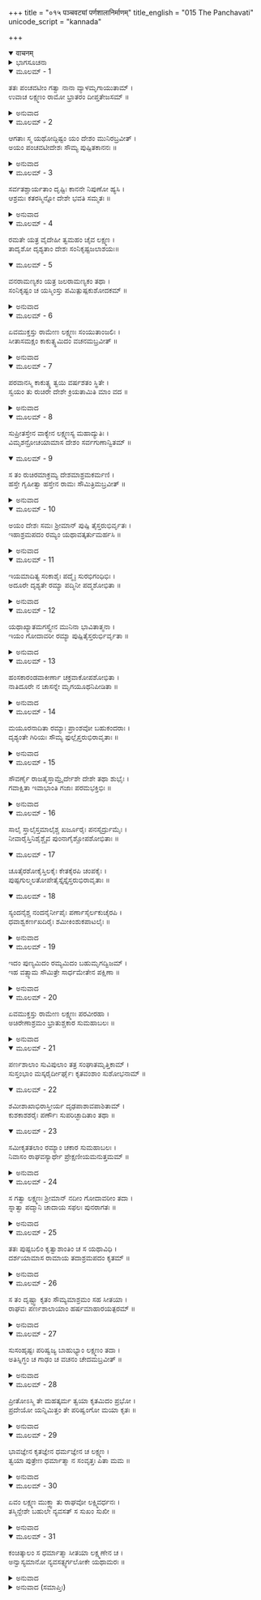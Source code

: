 +++
title = "०१५ पञ्चवट्यां पर्णशालानिर्माणम्"
title_english = "015 The Panchavati"
unicode_script = "kannada"

+++
<details open><summary>वाचनम्</summary>

<div class="audioEmbed"  caption="श्रीराम-हरिसीताराममूर्ति-घनपाठिभ्यां वचनम्" src="https://archive.org/download/Ramayana-recitation-Sriram-harisItArAmamUrti-Ghanapaati-v2/Kanda_3/Kanda_3_ARK-015-Panchavatyam_Parnashala_Nirmanam.mp3"></div>
</details>



<details><summary>ಭಾಗಸೂಚನಾ</summary>

ಪಂಚವಟಿಯ ರಮಣೀಯವಾದ ಪ್ರದೇಶವೊಂದರಲ್ಲಿ ಲಕ್ಷ್ಮಣನು ಶ್ರೀರಾಮನ ನಿರ್ದೇಶನದಂತೆ ಸುಂದರವಾದ ಪರ್ಣಶಾಲೆಯನ್ನು ನಿರ್ಮಿಸಿದುದು, ಅದರಲ್ಲಿ ಸೀತಾ-ರಾಮ-ಲಕ್ಷ್ಮಣರು ವಾಸಿಸಿದುದು
</details>

<details open><summary>ಮೂಲಮ್ - 1</summary>

ತತಃ ಪಂಚವಟೀಂ ಗತ್ವಾ ನಾನಾ ವ್ಯಾಳಮೃಗಾಯುತಾಮ್ ।  
ಉವಾಚ ಲಕ್ಷ್ಮಣಂ ರಾಮೋ ಭ್ರಾತರಂ ದೀಪ್ತತೇಜಸಮ್ ॥
</details>

<details><summary>ಅನುವಾದ</summary>

ನಾನಾ ಪ್ರಕಾರದ ಸರ್ಪಗಳು, ಹಿಂಸಕ ಜಂತುಗಳಿಂದ ಮತ್ತು ಮೃಗಗಳಿಂದ ತುಂಬಿದ ಪಂಚವಟಿಯನ್ನು ಸೇರಿ ಶ್ರೀರಾಮನು ಪ್ರದೀಪ್ತವಾದ ತೇಜಸ್ಸುಳ್ಳ ಲಕ್ಷ್ಮಣನಲ್ಲಿ ಹೇಳಿದನು.॥1॥
</details>

<details open><summary>ಮೂಲಮ್ - 2</summary>

ಆಗತಾಃ ಸ್ಮ ಯಥೋದ್ದಿಷ್ಟಂ ಯಂ ದೇಶಂ ಮುನಿರಬ್ರವೀತ್ ।  
ಅಯಂ ಪಂಚವಟೀದೇಶಃ ಸೌಮ್ಯ ಪುಷ್ಪಿತಕಾನನಃ ॥
</details>

<details><summary>ಅನುವಾದ</summary>

ಸೌಮ್ಯ! ಮುನಿವರ್ಯ ಅಗಸ್ತ್ಯರು ನಮಗೆ ಹೇಳಿದ ಸ್ಥಾನಕ್ಕೆ ನಾವು ಬಂದಂತಿದೆ. ಇದೇ ಪಂಚವಟಿಯ ಪ್ರದೇಶವಾಗಿದೆ. ಇಲ್ಲಿಯ ವನಪ್ರದೇಶವು ಪುಷ್ಪಗಳಿಂದ ಹೇಗೆ ಶೋಭಿಸುತ್ತಿದೆ ನೋಡು.॥2॥
</details>

<details open><summary>ಮೂಲಮ್ - 3</summary>

ಸರ್ವತಶ್ಚಾರ್ಯತಾಂ ದೃಷ್ಟಿಃ ಕಾನನೇ ನಿಪುಣೋ ಹ್ಯಸಿ ।  
ಆಶ್ರಮಃ ಕತರಸ್ಮಿನ್ನೋ ದೇಶೇ ಭವತಿ ಸಮ್ಮತಃ ॥
</details>

<details><summary>ಅನುವಾದ</summary>

ಲಕ್ಷ್ಮಣ! ನೀನು ಈ ವನದಲ್ಲಿ ಸುತ್ತಲು ಕಣ್ಣಾಡಿಸು. ಯಾವ ಸ್ಥಾನದಲ್ಲಿ ಆಶ್ರಮವನ್ನು ರಚಿಸುವುದು ನಮಗೆ ಒಳ್ಳೆಯದಾಗಬಹುದು ಎಂದು ನಿಶ್ಚಯಿಸು. ನೀನು ಈ ಕಾರ್ಯದಲ್ಲಿ ನಿಪುಣನಾಗಿರುವೆ.॥3॥
</details>

<details open><summary>ಮೂಲಮ್ - 4</summary>

ರಮತೇ ಯತ್ರ ವೈದೇಹೀ ತ್ವಮಹಂ ಚೈವ ಲಕ್ಷ್ಮಣ ।  
ತಾದೃಶೋ ದೃಶ್ಯತಾಂ ದೇಶಃ ಸಂನಿಕೃಷ್ಟಜಲಾಶಯಃ॥
</details>

<details open><summary>ಮೂಲಮ್ - 5</summary>

ವನರಾಮಣ್ಯಕಂ ಯತ್ರ ಜಲರಾಮಣ್ಯಕಂ ತಥಾ ।  
ಸಂನಿಕೃಷ್ಟಂ ಚ ಯಸ್ಮಿಂಸ್ತು ಪಮಿತ್ಪುಷ್ಪಕುಶೋದಕಮ್ ॥
</details>

<details><summary>ಅನುವಾದ</summary>

ಜಲಾಶಯವು ಹತ್ತಿರ ಇರುವುದೋ, ವಿದೇಹಕುಮಾರಿ ಸೀತೆಯು ಮನಸ್ಸಿಗೆ ಹರ್ಷವಾಗಬಹುದೋ, ನೀನು ಮತ್ತು ನಾನು ಸಂತೋಷವಾಗಿ ಇರಬಲ್ಲೆವೋ, ವನ ಮತ್ತು ಜಲ ಎರಡರ ದಶ್ಯವು ರಮಣೀಯವಾಗಿರುವುದೋ, ಹತ್ತಿರದಲ್ಲೇ ಸಮಿಧೆ, ಹೂವು, ಕುಶ, ಜಲ ಇವುಗಳ ಸೌಲಭ್ಯವಿರುವುದೋ ಅಂತಹ ಸ್ಥಾನವನ್ನು ಹುಡುಕು.॥4-5॥
</details>

<details open><summary>ಮೂಲಮ್ - 6</summary>

ಏವಮುಕ್ತಸ್ತು ರಾಮೇಣ ಲಕ್ಷ್ಮಣಃ ಸಂಯುತಾಂಜಲಿಃ ।  
ಸೀತಾಸಮಕ್ಷಂ ಕಾಕುತ್ಸ್ಥಮಿದಂ ವಚನಮಬ್ರವೀತ್ ॥
</details>

<details><summary>ಅನುವಾದ</summary>

ಶ್ರೀರಾಮಚಂದ್ರನು ಹೀಗೆ ಹೇಳಿದಾಗ ಲಕ್ಷ್ಮಣನು ಕೈಗಳನ್ನು ಮುಗಿದುಕೊಂಡು, ಸೀತೆಯ ಎದುರಿಗೇ ಕಾಕುತ್ಸ್ಥ ಕುಲಭೂಷಣ ಶ್ರೀರಾಮನಲ್ಲಿ ಹೀಗೆ ಹೇಳಿದನು -॥6॥
</details>

<details open><summary>ಮೂಲಮ್ - 7</summary>

ಪರವಾನಸ್ಮಿ ಕಾಕುತ್ಸ್ಥ ತ್ವಯಿ ವರ್ಷಶತಂ ಸ್ಥಿತೇ ।  
ಸ್ವಯಂ ತು ರುಚಿರೇ ದೇಶೇ ಕ್ರಿಯತಾಮಿತಿ ಮಾಂ ವದ ॥
</details>

<details><summary>ಅನುವಾದ</summary>

ಕಾಕುತ್ಸ್ಥನೇ! ನೀನು ಇರುವಾಗ ನಾನು ಸದಾ ಪರಾಧೀನನೇ ಆಗಿರುವೆನು. ನಾನು ನೂರಾರು ಅಥವಾ ಅನಂತವರ್ಷಗಳವರೆಗೆ ನಿನ್ನ ಆಜ್ಞೆಗೆ ಅಧೀನನಾಗಿಯೇ ಇರುವೆನು. ಆದ್ದರಿಂದ ನೀನು ಸ್ವತಃ ನೋಡಿಯೇ ನಿನಗೆ ಸುಂದರ ಅನಿಸುವಲ್ಲಿ ಆಶ್ರಮವನ್ನು ರಚಿಸಲು ಆಜ್ಞಾಪಿಸು - ‘ನೀನು ಇಂತಹ ಸ್ಥಾನದಲ್ಲಿ ಆಶ್ರಮವನ್ನು ರಚಿಸು’ ಎಂದು ಅಪ್ಪಣೆ ಮಾಡು.॥7॥
</details>

<details open><summary>ಮೂಲಮ್ - 8</summary>

ಸುಪ್ರೀತಸ್ತೇನ ವಾಕ್ಯೇನ ಲಕ್ಷ್ಮಣಸ್ಯ ಮಹಾದ್ಯುತಿಃ ।  
ವಿಮೃಶನ್ರೋಚಯಾಮಾಸ ದೇಶಂ ಸರ್ವಗುಣಾನ್ವಿತಮ್ ॥
</details>

<details open><summary>ಮೂಲಮ್ - 9</summary>

ಸ ತಂ ರುಚಿರಮಾಕ್ರಮ್ಯ ದೇಶಮಾಶ್ರಮಕರ್ಮಣಿ ।  
ಹಸ್ತೇ ಗೃಹೀತ್ವಾ ಹಸ್ತೇನ ರಾಮಃ ಸೌಮಿತ್ರಿಮಬ್ರವೀತ್ ॥
</details>

<details><summary>ಅನುವಾದ</summary>

ಲಕ್ಷ್ಮಣನ ಈ ವಚನದಿಂದ ಅತ್ಯಂತ ತೇಜಸ್ವೀ ಭಗವಾನ್ ಶ್ರೀರಾಮನಿಗೆ ಬಹಳ ಪ್ರಸನ್ನತೆ ಉಂಟಾಯಿತು. ಅವನು ಸ್ವತಃ ಯೋಚಿಸಿ ವಿಚಾರ ಮಾಡಿ ಎಲ್ಲ ಪ್ರಕಾರದಿಂದ ಉತ್ತಮ ಗುಣಗಳಿಂದ ಸಂಪನ್ನ ಮತ್ತು ಆಶ್ರಮ ರಚಿಸಲು ಯೋಗ್ಯವಾದ ಒಂದು ಸ್ಥಾನವನ್ನು ಗುರುತಿಸಿದನು. ಆ ಸುಂದರ ಸ್ಥಾನಕ್ಕೆ ಬಂದು ಶ್ರೀರಾಮನು ಲಕ್ಷ್ಮಣನ ಕೈ ಹಿಡಿದುಕೊಂಡು ಹೇಳಿದನು.॥8-9॥
</details>

<details open><summary>ಮೂಲಮ್ - 10</summary>

ಅಯಂ ದೇಶಃ ಸಮಃ ಶ್ರೀಮಾನ್ ಪುಷ್ಪಿ ತೈಸ್ತರುಭಿರ್ವೃತಃ ।  
ಇಹಾಶ್ರಮಪದಂ ರಮ್ಯಂ ಯಥಾವತ್ಕರ್ತುಮರ್ಹಸಿ ॥
</details>

<details><summary>ಅನುವಾದ</summary>

ಸುಮಿತ್ರಾನಂದನ! ಈ ಸ್ಥಾನವು ಸಮತಟ್ಟವಾಗಿದ್ದು, ಸುಂದರವಾಗಿದೆ. ಹೂವುಗಳಿಂದ ಕೂಡಿದ ವೃಕ್ಷಗಳಿಂದ ಸುತ್ತುವರಿದಿದೆ. ನೀನು ಇದೇ ಸ್ಥಾನದಲ್ಲಿ ಯಥೋಚಿತವಾಗಿ ಒಂದು ರಮಣೀಯ ಆಶ್ರಮವನ್ನು ರಚಿಸು.॥10॥
</details>

<details open><summary>ಮೂಲಮ್ - 11</summary>

ಇಯಮಾದಿತ್ಯ ಸಂಕಾಶೈಃ ಪದ್ಮೈಃ ಸುರಭಿಗಂಧಿಭಿಃ ।  
ಅದೂರೇ ದೃಶ್ಯತೇ ರಮ್ಯಾ ಪದ್ಮಿನೀ ಪದ್ಮಶೋಭಿತಾ ॥
</details>

<details><summary>ಅನುವಾದ</summary>

ಇಲ್ಲಿ ಬಳಿಯಲ್ಲೇ ಸೂರ್ಯನಂತೆ ಉಜ್ವಲಕಾಂತಿಯುಳ್ಳ ಮನೋರಮ ಸುಗಂಧಿತ ಕಮಲಗಳಿಂದ ರಮಣೀಯವಾಗಿ ಕಾಣುವ ಹಾಗೂ ಪದ್ಮಗಳ ಶೋಭೆಯಿಂದ ಸಂಪನ್ನ ಪುಷ್ಕರಿಣಿ ಕಂಡು ಬರುತ್ತದೆ.॥11॥
</details>

<details open><summary>ಮೂಲಮ್ - 12</summary>

ಯಥಾಖ್ಯಾತಮಗಸ್ತ್ಯೇನ ಮುನಿನಾ ಭಾವಿತಾತ್ಮನಾ ।  
ಇಯಂ ಗೋದಾವರೀ ರಮ್ಯಾ ಪುಷ್ಪಿತೈಸ್ತರುರ್ಭಿರ್ವೃತಾ ॥
</details>

<details><summary>ಅನುವಾದ</summary>

ಪವಿತ್ರ ಅಂತಃಕರಣವುಳ್ಳ ಅಗಸ್ತ್ಯಮುನಿಗಳು ಯಾವುದರ ವಿಷಯದಲ್ಲಿ ಹೇಳಿದ್ದರೋ ಆ ವಿಕಸಿತ ವೃಕ್ಷಾವಲಿಗಳಿಂದ ಆವರಿಸಿದ ರಮಣೀಯ ಗೋದಾವರೀ ನದಿಯು ಇಲ್ಲೇ ಇದೆ.॥12॥
</details>

<details open><summary>ಮೂಲಮ್ - 13</summary>

ಹಂಸಕಾರಂಡವಾಕೀರ್ಣಾ ಚಕ್ರವಾಕೋಪಶೋಭಿತಾ ।  
ನಾತಿದೂರೇ ನ ಚಾಸನ್ನೇ ಮೃಗಯೂಥನಿಪೀಡಿತಾ ॥
</details>

<details><summary>ಅನುವಾದ</summary>

ಇದರಲ್ಲಿ ಹಂಸ-ಕಾರಂಡವ ಮೊದಲಾದ ನೀರುಹಕ್ಕಿಗಳು ವಿಚರಿಸುತ್ತಿವೆ. ಚಕ್ರವಾಕಗಳು ಇದರ ಶೋಭೆಯನ್ನು ಹೆಚ್ಚಿಸಿವೆ. ನೀರು ಕುಡಿಯಲು ಬಂದ ಜಿಂಕೆಗಳ ಗುಂಪು ಇದರ ತೀರದಲ್ಲಿ ಆವರಿಸಿದೆ. ಈ ನದಿಯು ಈ ಸ್ಥಾನದಿಂದ ಹೆಚ್ಚು ದೂರವಿರದೆ ಬಹಳ ಹತ್ತಿರದಲ್ಲೇ ಇದೆ.॥13॥
</details>

<details open><summary>ಮೂಲಮ್ - 14</summary>

ಮಯೂರನಾದಿತಾ ರಮ್ಯಾಃ ಪ್ರಾಂಶವೋ ಬಹುಕಂದರಾಃ ।  
ದೃಶ್ಯಂತೇ ಗಿರಿಯಃ ಸೌಮ್ಯ ಫುಲ್ಲೈಸ್ತರುಭಿರಾವೃತಾಃ ॥
</details>

<details><summary>ಅನುವಾದ</summary>

ಸೌಮ್ಯ! ಇಲ್ಲಿ ಅನೇಕ ಗುಹೆಗಳಿಂದ ಕೂಡಿದ ಎತ್ತರವಾದ ಪರ್ವತಗಳು ಕಂಡುಬರುತ್ತಿವೆ. ಇಲ್ಲಿ ನವಿಲುಗಳ ನಿನಾದವು ಪ್ರತಿಧ್ವನಿತವಾಗಿದೆ. ಈ ರಮಣೀಯ ಪರ್ವತಗಳು ವಿಕಸಿತ ವೃಕ್ಷಗಳಿಂದ ತುಂಬಿವೆ.॥14॥
</details>

<details open><summary>ಮೂಲಮ್ - 15</summary>

ಸೌವರ್ಣೈ ರಾಜತೈಸ್ತಾಮ್ರೈರ್ದೇಶೇ ದೇಶೇ ತಥಾ ಶುಭೈಃ ।  
ಗವಾಕ್ಷಿತಾ ಇವಾಭಾಂತಿ ಗಜಾಃ ಪರಮಭಕ್ತಿಭಿಃ ॥
</details>

<details><summary>ಅನುವಾದ</summary>

ಅಲ್ಲಲ್ಲಿ ಚಿನ್ನ, ಬೆಳ್ಳಿ, ತಾಮ್ರದಂತೆ ಬಣ್ಣದ ಸುಂದರ ಗೈರಿಕ ಧಾತುಗಳಿಂದ ಕೂಡಿದ ಪರ್ವತಗಳು ರೇಖಾ ವಿನ್ಯಾಸಗಳಿಂದ ಕಿಟಕಿಯ ರೂಪದಲ್ಲಿ ಚಿತ್ರಿತವಾಗಿರುವ ಆನೆಗಳಂತೆಯೇ ಕಾಣುತ್ತಿವೆ.॥15॥
</details>

<details open><summary>ಮೂಲಮ್ - 16</summary>

ಸಾಲೈ ಸ್ತಾಲೈಸ್ತಮಾಲೈಶ್ಚ ಖರ್ಜೂರೈಃ ಪನಸೈರ್ದ್ರುಮೈಃ ।  
ನೀವಾರೈಸ್ತಿನಿಶೈಶ್ಚೈವ  ಪುಂನಾಗೈಶ್ಚೋಪಶೋಭಿತಾಃ ॥
</details>

<details open><summary>ಮೂಲಮ್ - 17</summary>

ಚೂತೈರಶೋಕೈಸ್ತಿಲಕೈಃ ಕೇತಕೈರಪಿ ಚಂಪಕೈಃ ।  
ಪುಷ್ಪಗುಲ್ಮಲತೋಪೇತೈಸ್ತೈಸ್ತೈಸ್ತರುಭಿರಾವೃತಾಃ ॥
</details>

<details open><summary>ಮೂಲಮ್ - 18</summary>

ಸ್ಯಂದನೈಶ್ಚ ನಂದನೈರ್ನೀಪೈಃ  ಪರ್ಣಾಸೈರ್ಲಕುಚೈರಪಿ ।  
ಧವಾಶ್ವಕರ್ಣಖದಿರೈಃ ಶಮೀಕಿಂಶುಕಪಾಟಲೈಃ ॥
</details>

<details><summary>ಅನುವಾದ</summary>

ಹೂವುಗಳಿಂದ, ಪೊದೆಗಳಿಂದ, ಲತೆಗಳಿಂದ ಕೂಡಿದ ಸಾಲ, ತಾಲ, ತಮಾಲ, ಖರ್ಜೂರ, ಹಲಸು, ಹುಣಸೆ, ನೆಮ್ಮಿ, ಪುನ್ನಾಗ, ಆಮ್ರ, ಅಶೋಕ, ತಿಲಕ, ಕೇದಗೆ, ಸಂಪಿಗೆ, ಸ್ಯಂದನ, ಚಂದನ, ಕದಂಬ, ಈಚಲ, ಲಕುಚ, ಧವ, ಅಶ್ವಕರ್ಣ, ಮತ್ತಿ, ಕಗ್ಗಲಿ, ಶಮಿ, ಪಾಲಾಶ, ಪಾದರೀ, ಮೊದಲಾದ ವೃಕ್ಷಗಳಿಂದ ಸಮಾವೃತವಾದ ಪರ್ವತವು ಬಹಳ ಶೋಭಿಸುತ್ತಿದೆ.॥16-18॥
</details>

<details open><summary>ಮೂಲಮ್ - 19</summary>

ಇದಂ ಪುಣ್ಯಮಿದಂ ರಮ್ಯಮಿದಂ ಬಹುಮೃಗದ್ವಿಜಮ್ ।  
ಇಹ ವತ್ಸ್ಯಾಮ ಸೌಮಿತ್ರೇ ಸಾರ್ಧಮೇತೇನ ಪಕ್ಷಿಣಾ ॥
</details>

<details><summary>ಅನುವಾದ</summary>

ಸುಮಿತ್ರಾನಂದನ! ಇದು ಅತ್ಯಂತ ಪವಿತ್ರ ಮತ್ತು ಬಹಳ ರಮಣೀಯ ಸ್ಥಾನವಾಗಿದೆ, ಇಲ್ಲಿ ಅನೇಕ ಪಶು-ಪಕ್ಷಿ ವಾಸಿಸುತ್ತಿವೆ. ನಾವೂ ಕೂಡ ಇಲ್ಲೇ ಈ ಪಕ್ಷಿರಾಜ ಜಟಾಯುವಿನೊಂದಿಗೆ ಇರುವಾ.॥19॥
</details>

<details open><summary>ಮೂಲಮ್ - 20</summary>

ಏವಮುಕ್ತಸ್ತು ರಾಮೇಣ ಲಕ್ಷ್ಮಣಃ ಪರವೀರಹಾ ।  
ಅಚಿರೇಣಾಶ್ರಮಂ ಭ್ರಾತುಶ್ಚಕಾರ ಸುಮಹಾಬಲಃ ॥
</details>

<details><summary>ಅನುವಾದ</summary>

ಶ್ರೀರಾಮನು ಹೀಗೆ ಹೇಳಿದಾಗ ಶತ್ರುವೀರರ ಸಂಹಾರ ಮಾಡುವ ಮಹಾಬಲೀ ಲಕ್ಷ್ಮಣನು ಅಣ್ಣನಿಗಾಗಿ ಶೀಘ್ರದಲ್ಲೇ ಆಶ್ರಮವನ್ನು ಕಟ್ಟಿ ಸಿದ್ಧಪಡಿಸಿದನು.॥20॥
</details>

<details open><summary>ಮೂಲಮ್ - 21</summary>

ಪರ್ಣಶಾಲಾಂ ಸುವಿಪುಲಾಂ ತತ್ರ ಸಂಘಾತಮೃತ್ತಿಕಾಮ್ ।  
ಸುಸ್ತಂಭಾಂ ಮಸ್ಕರೈರ್ದೀರ್ಘೈಃ ಕೃತವಂಶಾಂ ಸುಶೋಭನಾಮ್ ॥
</details>

<details open><summary>ಮೂಲಮ್ - 22</summary>

ಶಮೀಶಾಖಾಭಿರಾಸ್ತೀರ್ಯ ದೃಢಪಾಶಾವಪಾಶಿತಾಮ್ ।  
ಕುಶಕಾಶಶರೈಃ ಪರ್ಣೌಃ ಸುಪರಿಚ್ಛಾದಿತಾಂ ತಥಾ ॥
</details>

<details open><summary>ಮೂಲಮ್ - 23</summary>

ಸಮೀಕೃತತಲಾಂ ರಮ್ಯಾಂ ಚಕಾರ ಸುಮಹಾಬಲಃ ।  
ನಿವಾಸಂ ರಾಘವಸ್ಯಾರ್ಥೇ ಪ್ರೇಕ್ಷಣೀಯಮನುತ್ತಮಮ್ ॥
</details>

<details><summary>ಅನುವಾದ</summary>

ಆ ಆಶ್ರಮವು ಒಂದು ಅತ್ಯಂತ ವಿಸ್ತೃತ ಪರ್ಣಶಾಲೆಯಂತೆ ಮಾಡಲಾಗಿತ್ತು. ಮಹಾಬಲಿ ಲಕ್ಷ್ಮಣನು ಮೊದಲಿಗೆ ಮಣ್ಣು ಅಗೆದು ಗೊಡೆ ನಿಲ್ಲಿಸಿದನು. ಮತ್ತೆ ಅದರಲ್ಲಿ ಸುಂದರ, ಸುದೃಢ, ಕಂಬಗಳನ್ನು ನೆಟ್ಟನು. ಕಂಬಗಳ ಮೇಲೆ ದೊಡ್ಡ ದೊಡ್ಡ ಬಿದಿರುಗಳನ್ನು ಇರಿಸಿದನು. ಬಿದಿರುಗಳನ್ನು ಇಟ್ಟಾಗ ಆ ಕುಟಿಯು ಬಹಳ ಸುಂದರವಾಗಿ ಕಾಣತೊಡಗಿತು. ಮತ್ತೆ ಆ ಬಿದಿರುಗಳ ಮೇಲೆ ಶಮಿಯ ರೆಂಬೆಗಳನ್ನು ಇರಿಸಿದನು ಹಾಗೂ ಗಟ್ಟಿಯಾದ ಬಳ್ಳಿಗಳಿಂದ ಬಿಗಿಯಾಗಿ ಕಟ್ಟಿದನು. ಅನಂತರ ಮೇಲೆ ಕುಶ, ಕಾಸ ಹುಲ್ಲನ್ನು ಮತ್ತು ಎಲೆಗಳಿಂದ ಮೇಲ್ಛಾವಣಿಯನ್ನು ಪರ್ಣಶಾಲೆಯಂತೆ ಹೊದಿಸಿದನು. ನೆಲವನ್ನು ಸರಿಮಾಡಿ ಕುಟೀರವನ್ನು ರಮಣೀಯವಾಗಿಸಿದನು. ಈ ಪ್ರಕಾರ ಲಕ್ಷ್ಮಣನು ಶ್ರೀರಾಮಚಂದ್ರನಿಗಾಗಿ ಪರಮೋತ್ತಮವಾಗಿ ನೋಡಲು ಯೋಗ್ಯವಾದ ನಿವಾಸಗೃಹವನ್ನು ನಿರ್ಮಿಸಿದನು.॥21-23॥
</details>

<details open><summary>ಮೂಲಮ್ - 24</summary>

ಸ ಗತ್ವಾ ಲಕ್ಷ್ಮಣಃ ಶ್ರೀಮಾನ್ ನದೀಂ ಗೋದಾವರೀಂ ತದಾ ।  
ಸ್ನಾತ್ವಾ ಪದ್ಮಾನಿ ಚಾದಾಯ ಸಫಲಃ ಪುನರಾಗತಃ ॥
</details>

<details><summary>ಅನುವಾದ</summary>

ಅದನ್ನು ಸಿದ್ಧಗೊಳಿಸಿ ಶ್ರೀವಾನ್ ಲಕ್ಷ್ಮಣನು ಗೋದಾವರೀ ನದಿಗೆ ಹೋಗಿ ತತ್ಕಾಲ ಸ್ನಾನ ಮಾಡಿ ಕಮಲದ ಹೂವು ಮತ್ತು ಎಲೆಗಳನ್ನು ತೆಗೆದುಕೊಂಡು ಮರಳಿ ಬಂದನು.॥24॥
</details>

<details open><summary>ಮೂಲಮ್ - 25</summary>

ತತಃ ಪುಷ್ಪಬಲಿಂ ಕೃತ್ವಾಶಾಂತಿಂ ಚ ಸ ಯಥಾವಿಧಿ ।  
ದರ್ಶಯಾಮಾಸ ರಾಮಾಯ ತದಾಶ್ರಮಪದಂ ಕೃತಮ್ ॥
</details>

<details><summary>ಅನುವಾದ</summary>

ಅನಂತರ ಶಾಸ್ತ್ರೀಯ ವಿಧಿಗನುಸಾರ ದೇವತೆಗಳಿಗೆ ಹೂವುಗಳಿಂದ ಬಲಿ (ಪೂಜೆ)ಯನ್ನು ಅರ್ಪಿಸಿದನು. ಹಾಗೂ ವಾಸ್ತುಶಾಂತಿ ಮಾಡಿ ಅವನು ಕಟ್ಟಿದ ಆಶ್ರಮವನ್ನು ಶ್ರೀರಾಮನಿಗೆ ತೋರಿಸಿದನು.॥25॥
</details>

<details open><summary>ಮೂಲಮ್ - 26</summary>

ಸ ತಂ ದೃಷ್ಟ್ವಾ ಕೃತಂ ಸೌಮ್ಯಮಾಶ್ರಮಂ ಸಹ ಸೀತಯಾ ।  
ರಾಘವಃ ಪರ್ಣಶಾಲಾಯಾಂ ಹರ್ಷಮಾಹಾರಯತ್ಪರಮ್ ॥
</details>

<details><summary>ಅನುವಾದ</summary>

ಭಗವಾನ್ ಶ್ರೀರಾಮನು ಸೀತೆಯೊಂದಿಗೆ ಆ ಹೊಸದಾಗಿ ನಿರ್ಮಿಸಿದ ಸುಂದರ ಆಶ್ರಮವನ್ನು ನೋಡಿ ಬಹಳ ಪ್ರಸನ್ನನಾಗಿ, ಸ್ವಲ್ಪ ಹೊತ್ತು ಅದರೊಳಗೆ ನಿಂತುಕೊಂಡನು.॥26॥
</details>

<details open><summary>ಮೂಲಮ್ - 27</summary>

ಸುಸಂಹೃಷ್ಟಃ ಪರಿಷ್ವಜ್ಯ ಬಾಹುಭ್ಯಾಂ ಲಕ್ಷ್ಮಣಂ ತದಾ ।  
ಅತಿಸ್ನಿಗ್ಧಂ ಚ ಗಾಢಂ ಚ ವಚನಂ ಚೇದಮಬ್ರವೀತ್ ॥
</details>

<details><summary>ಅನುವಾದ</summary>

ಅನಂತರ ಅತ್ಯಂತ ಹರ್ಷಿತನಾಗಿ ಲಕ್ಷ್ಮಣನನ್ನು ಬರಸೆಳೆದುಕೊಂಡು ಬಿಗಿದಪ್ಪಿಕೊಂಡು ಬಹಳ ಸ್ನೇಹದಿಂದ ಇಂತೆಂದನು.॥27॥
</details>

<details open><summary>ಮೂಲಮ್ - 28</summary>

ಪ್ರೀತೋಽಸ್ಮಿ ತೇ ಮಹತ್ಕರ್ಮ ತ್ವಯಾ ಕೃತಮಿದಂ ಪ್ರಭೋ ।  
ಪ್ರದೇಯೋ ಯನ್ನಿಮಿತ್ತಂ ತೇ ಪರಿಷ್ವಂಗೋ ಮಯಾ ಕೃತಃ ॥
</details>

<details><summary>ಅನುವಾದ</summary>

ಸಾಮರ್ಥ್ಯಶಾಲೀ ಲಕ್ಷ್ಮಣ! ನಾನು ನಿನ್ನ ಮೇಲೆ ಬಹಳ ಪ್ರಸನ್ನನಾಗಿದ್ದೇನೆ. ನೀನು ಈ ಮಹತ್ಕಾರ್ಯವನ್ನು ಮಾಡಿರುವೆ. ಅದಕ್ಕಾಗಿ ಬೇರೆ ಯಾವುದೇ ಸರಿಯಾದ ಪುರಸ್ಕಾರ ಇಲ್ಲದಿರುವುದರಿಂದ ನಾನು ನಿನ್ನನ್ನು ಬಿಗಿಯಾದ ಆಲಿಂಗನವನ್ನು ಕರುಣಿಸಿರುವೆನು.॥28॥
</details>

<details open><summary>ಮೂಲಮ್ - 29</summary>

ಭಾವಜ್ಞೇನ ಕೃತಜ್ಞೇನ  ಧರ್ಮಜ್ಞೇನ ಚ ಲಕ್ಷ್ಮಣ ।  
ತ್ವಯಾ ಪುತ್ರೇಣ ಧರ್ಮಾತ್ಮಾ ನ ಸಂವೃತ್ತಃ ಪಿತಾ ಮಮ ॥
</details>

<details><summary>ಅನುವಾದ</summary>

ಲಕ್ಷ್ಮಣ! ನೀನು ನನ್ನ ಮನೋಭಾವವನ್ನು ತತ್ಕಾಲ ತಿಳಿಯುವವನಾಗಿರುವೆ, ಕೃತಜ್ಞ ಮತ್ತು ಧರ್ಮಜ್ಞನಾಗಿರುವೆ. ನಿನ್ನಂತಹ ಪುತ್ರನಿಂದಾಗಿ ನನ್ನ ಧರ್ಮಾತ್ಮ ತಂದೆಯು ಇನ್ನೂ ಸತ್ತಿಲ್ಲ-ನಿನ್ನ ರೂಪದಲ್ಲಿ ಅವರು ಈಗಲೂ ಜೀವಂತವಾಗಿದ್ದಾರೆ.॥29॥
</details>

<details open><summary>ಮೂಲಮ್ - 30</summary>

ಏವಂ ಲಕ್ಷ್ಮಣ ಮುಕ್ತ್ವಾ ತು ರಾಘವೋ ಲಕ್ಷ್ಮಿವರ್ಧನಃ ।  
ತಸ್ಮಿನ್ದೇಶೇ ಬಹುಲೇ ನ್ಯವಸತ್ ಸ ಸುಖಂ ಸುಖೀ ॥
</details>

<details><summary>ಅನುವಾದ</summary>

ಲಕ್ಷ್ಮಣನಲ್ಲಿ ಹೀಗೆ ಹೇಳಿ ತನ್ನ ಶೋಭೆಯನ್ನು ವಿಸ್ತರಿಸುವ ಸುಖೀ ಶ್ರೀರಾಮಚಂದ್ರನು ಸಾಕಷ್ಟು ಫಲಗಳಿಂದ ಸಂಪನ್ನವಾದ ಆ ಪಂಚವಟೀ ಪ್ರದೇಶದಲ್ಲಿ ಎಲ್ಲರೊಂದಿಗೆ ಸುಖವಾಗಿ ಇರತೊಡಗಿದನು.॥30॥
</details>

<details open><summary>ಮೂಲಮ್ - 31</summary>

ಕಂಚಿತ್ಕಾಲಂ ಸ ಧರ್ಮಾತ್ಮಾ ಸೀತಯಾ ಲಕ್ಷ್ಮಣೇನ ಚ ।  
ಅನ್ವಾಸ್ಯಮಾನೋ ನ್ಯವಸತ್ಸ್ವರ್ಗಲೋಕೇ ಯಥಾಮರಃ ॥
</details>

<details><summary>ಅನುವಾದ</summary>

ಸೀತೆ ಮತ್ತು ಲಕ್ಷ್ಮಣರಿಂದ ಸೇವಿತನಾಗಿ ಧರ್ಮಾತ್ಮಾ ಶ್ರೀರಾಮನು ಕೆಲವುಕಾಲ ಅಲ್ಲಿ ಸ್ವರ್ಗಲೋಕದಲ್ಲಿ ದೇವತೆಗಳು ವಾಸಿಸುವಂತೆ ವಾಸಿಸಿದನು.॥31॥
</details>

<details><summary>ಅನುವಾದ (ಸಮಾಪ್ತಿಃ)</summary>

ಶ್ರೀ ವಾಲ್ಮೀಕಿವಿರಚಿತ ಆರ್ಷರಾಮಾಯಣ ಆದಿಕಾವ್ಯದ ಅರಣ್ಯಕಾಂಡದಲ್ಲಿ ಹದಿನೈದನೆಯ ಸರ್ಗ ಸಂಪೂರ್ಣವಾಯಿತು.॥15॥
</details>
